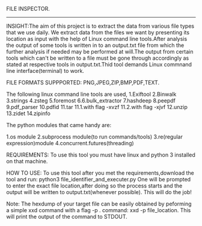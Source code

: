 FILE INSPECTOR.

--------------

INSIGHT:The aim of this project is to extract the data from various file types that we use daily. We extract data from the files we want by presenting its location as input with the help of Linux command line tools.After analysis the output of some tools is written in to an output.txt file from which the further analysis if needed may be performed at will.The output from certain tools which can't be written to a file must be gone through accordingly as stated at respective tools in output.txt.Thid tool demands Linux commnand line interface(terminal) to work.

FILE FORMATS SUPPPORTED:
PNG,JPEG,ZIP,BMP,PDF,TEXT.

The following linux command line tools are used,
1.Exiftool
2.Binwalk
3.strings
4.zsteg
5.foremost
6.6.bulk_extractor
7.hashdeep
8.peepdf
9.pdf_parser
10.pdfid
11.tar
11.1.with flag -xvzf
11.2.with flag -xjvf
12.unzip
13.zidet
14.zipinfo

The python modules that came handy are:

1.os module
2.subprocess module(to run commands/tools)
3.re(regular expression)module
4.concurrent.futures(threading)

REQUIREMENTS:
To use this tool you must have linux and python 3 installed on that machine.

HOW TO USE:
To use this tool after you met the requirements,download the tool
and run: python3 file_identifier_and_executer.py
One will be prompted to enter the exact file location,after doing so the process starts and the output will be written to output.txt(whenever possible).
This will do the job!

Note: The hexdump of your target file can be easily obtained by peforming a simple xxd command with a flag -p .
command: xxd -p file_location.
This will print the output of the command to STDOUT.





